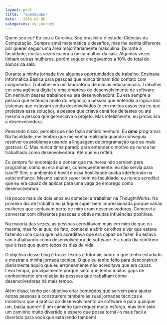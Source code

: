 ```yaml
---
layout: post
title:  "quemSouEu"
date:   2016-07-06
categories: my journey
---
```

Quem sou eu? Eu sou a Carolina. Sou brasileira e estudei Ciências da
Computação. Sempre amei matemática e desafios, mas me sentia diferente por
querer seguir uma área majoritariamente masculina. Durante a faculdade, muitas
vezes eu era a única mulher da sala. Algumas vezes tinham outras mulheres,
porém sequer chegávamos a 10% do total de alunos da sala.

Durante a minha jornada tive algumas oportunidades de trabalho. Ensinava
Informática Básica para pessoas que nunca tinham tido contato com computador.
Trabalhei em um laboratório de mídias educacionais. Trabalhei em uma agência
digital e uma empresa de desenvolvimento de software. Em nenhum desses
trabalhos eu era desenvolvedora. Eu era sempre a pessoa que entendia muito do
negócio, a pessoa que entendia a lógica dos sistemas que estavam sendo
desenvolvidos (e em muitos casos era eu que projetava essa solução), a pessoa
que criava cenários de testes ou até mesmo a pessoa que gerenciava o projeto.
Mas infelizmente, eu jamais era a desenvolvedora.

Pensando nisso, percebi que não fazia sentido nenhum. Eu ***amo*** programar.
Na faculdade, me lembro que me sentia realizada quando conseguia resolver os
problemas usando a linguagem de programação que eu mais gostava: C. Mas nunca
tinha parado para entender o motivo de nunca ter trabalhado como
desenvolvedora. Até que eu refleti.

Eu sempre fui encorajada a pensar que mulheres não serviam para programar, como
eu era mulher, consequentemente: eu não servia para isso!!!! Sim, o ambiente é
hostil e essa hostilidade acaba interferindo na autoconfiança. Mesmo saindo
super bem na faculdade, eu nunca acreditei que eu era capaz de
aplicar para uma vaga de emprego como desenvolvedora.

Há pouco mais de dois anos eu comecei a trabalhar na ThoughtWorks. No primeiro
dia de trabalho eu já fiquei super bem impressionada porque várias mulheres que
sentavam perto de mim eram desenvolvedoras. Comecei a conversar com diferentes
pessoas e obtive muitas influências positivas.

Na maioria das vezes, as pessoas acreditavam mais em mim do que eu mesma, mas
foi aí que, de fato, comecei a abrir os olhos e ver que estava fazendo uma
coisa que não acreditava que era capaz de fazer. Eu estava sim trabalhando como
desenvolvedora de software. E a cada dia confirmo que é isso que quero todos os
dias da vida.

O objetivo desse blog é trazer textos e tutoriais sobre o que tenho estudado e
mostrar a minha jornada técnica. O que eu tenho feito para desconstruir
diariamente aquilo que eu erroneamente não acreditava que era capaz. Leva
tempo, principalmente porque sinto que tenho muitos gaps de conhecimento em
relação às pessoas que trabalham como desenvolvedores há mais tempo.

Além disso, tenho por objetivo criar conteúdos que servem para ajudar outras
pessoas a construírem também as suas jornadas técnicas e incentivar que a
prática do desenvolvimento de software é para qualquer um, basta querer! É um
caminho que requer muito esforço, mas tem sido um caminho muito divertido e
espero que possa torná-lo mais fácil e divertido para você que está lendo
também!
